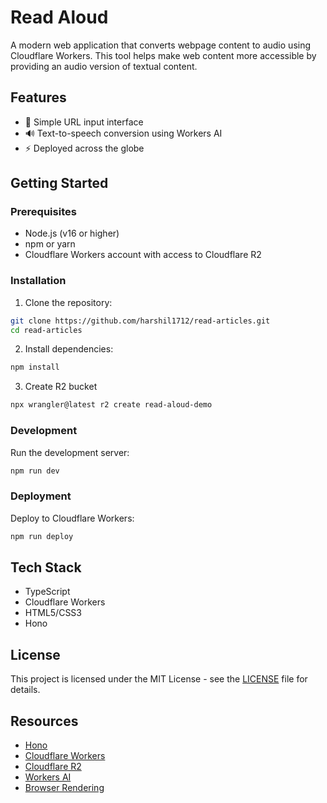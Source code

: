 # Read Aloud

A modern web application that converts webpage content to audio using Cloudflare Workers. This tool helps make web content more accessible by providing an audio version of textual content.

## Features

- 🎯 Simple URL input interface
- 🔊 Text-to-speech conversion using Workers AI
- ⚡ Deployed across the globe

## Getting Started

### Prerequisites

- Node.js (v16 or higher)
- npm or yarn
- Cloudflare Workers account with access to Cloudflare R2

### Installation

1. Clone the repository:
```bash
git clone https://github.com/harshil1712/read-articles.git
cd read-articles
```

2. Install dependencies:
```bash
npm install
```

3. Create R2 bucket
```bash
npx wrangler@latest r2 create read-aloud-demo
```

### Development

Run the development server:
```bash
npm run dev
```

### Deployment

Deploy to Cloudflare Workers:
```bash
npm run deploy
```

## Tech Stack

- TypeScript
- Cloudflare Workers
- HTML5/CSS3
- Hono


## License

This project is licensed under the MIT License - see the [LICENSE](LICENSE) file for details.

## Resources

- [Hono](https://hono.dev)
- [Cloudflare Workers](https://developers.cloudflare.com/workers/)
- [Cloudflare R2](https://developers.cloudflare.com/r2/)
- [Workers AI](https://developers.cloudflare.com/workers-ai/)
- [Browser Rendering](https://developers.cloudflare.com/browser-rendering/)
